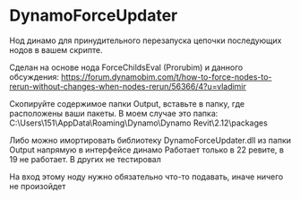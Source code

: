 # DynamoForceUpdater

Нод динамо для принудительного перезапуска цепочки последующих нодов в вашем скрипте.

Сделан на основе нода ForceChildsEval (Prorubim) и данного обсуждения: 
https://forum.dynamobim.com/t/how-to-force-nodes-to-rerun-without-changes-when-nodes-rerun/56366/4?u=vladimir

Скопируйте содержимое папки Output, вставьте в папку, где расположены ваши пакеты.
В моем случае это папка: C:\Users\151\AppData\Roaming\Dynamo\Dynamo Revit\2.12\packages

Либо можно имортировать библиотеку DynamoForceUpdater.dll из папки Output напрямую в интерфейсе динамо
Работает только в 22 ревите, в 19 не работает. В других не тестировал

На вход этому ноду нужно обязательно что-то подавать, иначе ничего не произойдет

